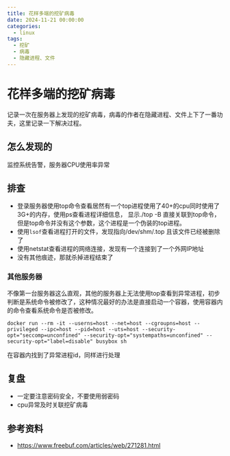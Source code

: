 ```yaml
---
title: 花样多端的挖矿病毒
date: 2024-11-21 00:00:00
categories:
  - linux
tags:
  - 挖矿
  - 病毒
  - 隐藏进程、文件
---
```

# 花样多端的挖矿病毒
记录一次在服务器上发现的挖矿病毒，病毒的作者在隐藏进程、文件上下了一番功夫，这里记录一下解决过程。
## 怎么发现的
监控系统告警，服务器CPU使用率异常
## 排查
- 登录服务器使用top命令查看居然有一个top进程使用了40+的cpu同时使用了3G+的内存，使用ps查看进程详细信息， 显示./top -B 直接关联到top命令，但是top命令并没有这个参数，这个进程是一个伪装的top进程。  
- 使用`lsof`查看进程打开的文件，发现指向/dev/shm/.top 且该文件已经被删除了
- 使用netstat查看进程的网络连接，发现有一个连接到了一个外网IP地址
- 没有其他痕迹，那就杀掉进程结束了
### 其他服务器
不像第一台服务器这么直观，其他的服务器上无法使用top查看到异常进程，初步判断是系统命令被修改了，这种情况最好的办法是直接启动一个容器，使用容器内的命令查看系统命令是否被修改。
```shell
docker run --rm -it --userns=host --net=host --cgroupns=host --privileged --ipc=host --pid=host --uts=host --security-opt="seccomp=unconfined" --security-opt="systempaths=unconfined" --security-opt="label=disable" busybox sh
```
在容器内找到了异常进程id，同样进行处理
## 复盘
- 一定要注意密码安全，不要使用弱密码
- cpu异常及时关联挖矿病毒
## 参考资料
- https://www.freebuf.com/articles/web/271281.html

